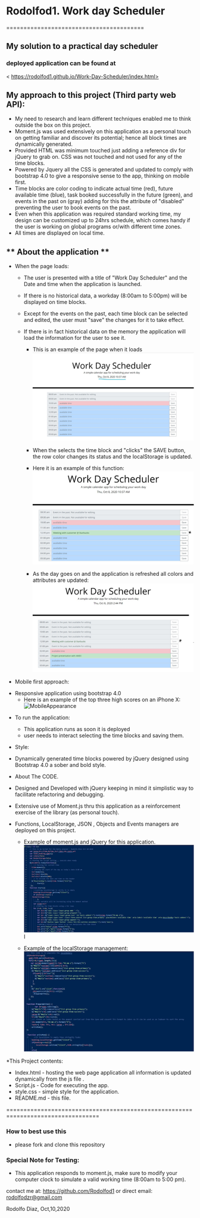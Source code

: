 # Rodolfod1. Work day Scheduler
========================================
## My solution to a practical day scheduler 
### deployed application can be found at 
< https://rodolfod1.github.io/Work-Day-Scheduler/index.html>



## My approach to this project (Third party web API):
- My need to research and learn different techniques enabled me to think outside the box on this project.
- Moment.js was used extensively on this application as a personal touch on getting familiar and discover its potential; hence all block times are dynamically generated.
- Provided HTML was minimum touched just adding a reference div for jQuery to grab on. CSS was not touched and not used for any of the time blocks.
- Powered by Jquery all the CSS is generated and updated to comply with bootstrap 4.0 to give a responsive sense to the app, thinking on mobile first. 
- Time blocks are color coding to indicate actual time (red), future available time (blue), task booked successfully in the future (green), and events in the past on (gray) adding for this the attribute of "disabled" preventing the user to book events on the past. 
- Even when this application was required standard working time, my design can be customized up to 24hrs schedule, which comes handy if the user is working on global programs or/with different time zones. 
- All times are displayed on local time.   


## **  About the application **
* When the page loads:
  - The user is presented with a title of "Work Day Scheduler" and the Date and time when the application is launched.
  - If there is no historical data, a workday (8:00am to 5:00pm) will be displayed on time blocks.
  - Except for the events on the past, each time block can be selected and edited, the user must "save" the changes for it to take effect. 
  - If there is in fact historical data on the memory the application will load the information for the user to see it. 
  
    - This is an example of the page when it loads 
    ![initialDeploymentImage](Assets/pageAtLoads.jpg)

    - When the selects the time block and "clicks" the SAVE button, the row color changes its status and the localStorage is updated.
    - Here it is an example of this function:
    ![editingExampleImage](Assets/savingItems.jpg) 

    - As the day goes on and the application is refreshed all colors and attributes are updated:
    ![updatingScheduleImage](Assets/asDayGoesOn.jpg)

* Mobile first approach:
 - Responsive application using bootstrap 4.0
    - Here is an example of the top three high scores on an iPhone X:
    ![MobileAppearance](Assets/MobileVersion.jpg)

* To run the application:
  - This application runs as soon it is deployed
  - user needs to interact selecting the time blocks and saving them.
   


* Style:
- Dynamically generated time blocks powered by jQuery designed using Bootstrap 4.0 a sober and bold style. 
 
 * About The CODE. 
  - Designed and Developed with jQuery keeping in mind it simplistic way to facilitate refactoring and debugging. 
  - Extensive use of Moment.js thru this application as a reinforcement exercise of the library (as personal touch).
  - Functions, LocalStorage, JSON , Objects and Events managers are deployed on this project. 
  
  

    - Example of moment.js and jQuery for this application.
    ![ObjectCodeExample](Assets/codingwithMomentsjs.jpg) I

    - Example of the localStorage management:
    ![LocalStorageExample](Assets/jQueryandLocalstorage.jpg)

  *This Project contents:
  - Index.html - hosting the web page application all information is updated dynamically from the js file .
  - Script.js - Code for executing the app. 
  - style.css - simple style for the application.
  - README.md - this file.  
 

  =================================================================================
  ### How to best use this 
   - please fork and clone this repository

  ### Special Note for Testing:
  - This application responds to moment.js, make sure to modify your computer clock to simulate a valid working time (8:00am to 5:00 pm).

 contact me at:
 https://github.com/Rodolfod1
 or direct email: rodolfodzr@gmail.com

 Rodolfo Diaz, Oct,10,2020
